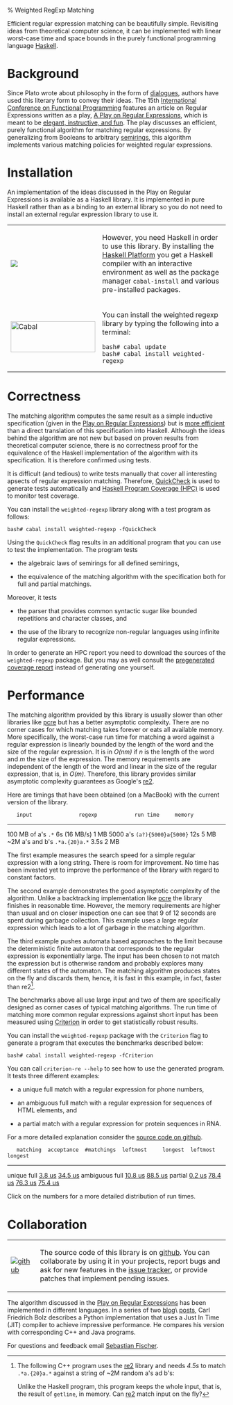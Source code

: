 % Weighted RegExp Matching

Efficient regular expression matching can be beautifully
simple. Revisiting ideas from theoretical computer science, it can be
implemented with linear worst-case time and space bounds in the purely
functional programming language [Haskell].

[Haskell]: http://hackage.haskell.org/platform/
[semirings]: http://en.wikipedia.org/wiki/Semiring

# Background

Since Plato wrote about philosophy in the form of [dialogues], authors
have used this literary form to convey their ideas. The 15th
[International Conference on Functional Programming][ICFP] features an
article on Regular Expressions written as a play, [A Play on Regular
Expressions][paper], which is meant to be [elegant, instructive, and
fun][Pearl]. The play discusses an efficient, purely functional
algorithm for matching regular expressions. By generalizing from
Booleans to arbitrary [semirings], this algorithm implements various
matching policies for weighted regular expressions.

[dialogues]: http://en.wikipedia.org/wiki/Socratic_dialogue
[ICFP]: http://www.icfpconference.org/icfp2010/
[Pearl]: http://web.cecs.pdx.edu/~apt/icfp09_cfp.html#pearls
[paper]: regexp-play.pdf

# Installation

An implementation of the ideas discussed in the Play on Regular
Expressions is available as a Haskell library. It is implemented in
pure Haskell rather than as a binding to an external library so you do
not need to install an external regular expression library to use it.

<table><tr><td>

<a href="http://hackage.haskell.org/platform">
<img src="http://hackage.haskell.org/platform/icons/button-100.png" />
</a>

</td><td>

However, you need Haskell in order to use this library. By installing
the [Haskell Platform][Haskell] you get a Haskell compiler with an
interactive environment as well as the package manager `cabal-install`
and various pre-installed packages.

</td></tr><tr><td>

<img src="http://hackage.haskell.org/images/Cabal-light.png"
     alt="Cabal" width="195" height="71" />

</td><td>

You can install the weighted regexp library by typing the following
into a terminal:

    bash# cabal update
    bash# cabal install weighted-regexp

</td></tr></table>

# Correctness

The matching algorithm computes the same result as a simple inductive
specification (given in the [Play on Regular Expressions][paper]) but
is [more efficient](#performance) than a direct translation of this
specification into Haskell. Although the ideas behind the algorithm
are not new but based on proven results from theoretical computer
science, there is no correctness proof for the equivalence of the
Haskell implementation of the algorithm with its specification. It is
therefore confirmed using tests.

It is difficult (and tedious) to write tests manually that cover all
interesting apsects of regular expression matching. Therefore,
[QuickCheck] is used to generate tests automatically and [Haskell
Program Coverage (HPC)][HPC] is used to monitor test coverage.

[QuickCheck]: http://www.cse.chalmers.se/~rjmh/QuickCheck/
[HPC]: http://www.haskell.org/ghc/docs/latest/html/users_guide/hpc.html

You can install the `weighted-regexp` library along with a test
program as follows:

    bash# cabal install weighted-regexp -fQuickCheck

Using the `QuickCheck` flag results in an additional program that you
can use to test the implementation. The program tests 

  * the algebraic laws of semirings for all defined semirings,

  * the equivalence of the matching algorithm with the specification
    both for full and partial matchings.

Moreover, it tests

  * the parser that provides common syntactic sugar like bounded
    repetitions and character classes, and

  * the use of the library to recognize non-regular languages using
    infinite regular expressions.

In order to generate an HPC report you need to download the sources of
the `weighted-regexp` package. But you may as well consult the
[pregenerated coverage report][coverage] instead of generating one
yourself.

[coverage]: quickcheck/hpc_index.html

# Performance

The matching algorithm provided by this library is usually slower than
other libraries like [pcre] but has a better asymptotic
complexity. There are no corner cases for which matching takes forever
or eats all available memory. More specifically, the worst-case run
time for matching a word against a regular expression is linearly
bounded by the length of the word and the size of the regular
expression. It is in *O(nm)* if *n* is the length of the word and *m*
the size of the expression. The memory requirements are independent of
the length of the word and linear in the size of the regular
expression, that is, in *O(m)*. Therefore, this library provides
similar asymptotic complexity guarantees as Google's [re2].

[pcre]: http://www.pcre.org/
[re2]: http://code.google.com/p/re2/

Here are timings that have been obtained (on a MacBook) with the
current version of the library.

       input               regexp            run time     memory
------------------- --------------------- -------------- --------
 100 MB of a's       `.*`                  6s (16 MB/s)    1 MB
 5000 a's            `(a?){5000}a{5000}`   12s             5 MB
 ~2M a's and b's     `.*a.{20}a.*`         3.5s            2 MB

The first example measures the search speed for a simple regular
expression with a long string. There is room for improvement. No time
has been invested yet to improve the performance of the library with
regard to constant factors.

The second example demonstrates the good asymptotic complexity of the
algorithm. Unlike a backtracking implementation like [pcre] the
library finishes in reasonable time. However, the memory requirements
are higher than usual and on closer inspection one can see that 9 of
12 seconds are spent during garbage collection. This example uses a
large regular expression which leads to a lot of garbage in the
matching algorithm.

The third example pushes automata based approaches to the limit
because the deterministic finite automaton that corresponds to the
regular expression is exponentially large. The input has been chosen
to not match the expression but is otherwise random and probably
explores many different states of the automaton. The matching
algorithm produces states on the fly and discards them, hence, it is
fast in this example, in fact, faster than re2[^cpp]. 

[^cpp]: The following C++ program uses the [re2] library and needs
*4.5s* to match `.*a.{20}a.*` against a string of ~2M random a's ad
b's:

    <script src="http://gist.github.com/488543.js?file=re2.cpp"></script>

    Unlike the Haskell program, this program keeps the whole input,
    that is, the result of `getline`, in memory. Can [re2] match input
    on the fly?

The benchmarks above all use large input and two of them are
specifically designed as corner cases of typical matching
algorithms. The run time of matching more common regular expressions
against short input has been measured using [Criterion] in order to
get statistically robust results.

[Criterion]: http://www.serpentine.com/blog/2009/09/29/criterion-a-new-benchmarking-library-for-haskell/

You can install the `weighted-regexp` package with the `Criterion` flag to generate a program that executes the benchmarks described below:

    bash# cabal install weighted-regexp -fCriterion

You can call `criterion-re --help` to see how to use the generated
program. It tests three different examples:

  * a unique full match with a regular expression for phone numbers,

  * an ambiguous full match with a regular expression for sequences of
    HTML elements, and

  * a partial match with a regular expression for protein sequences in
    RNA.

For a more detailed explanation consider the [source code on
github][benchsrc].

[benchsrc]: http://github.com/sebfisch/haskell-regexp/blob/master/src/criterion.lhs

       matching  acceptance  #matchings  leftmost     longest  leftmost longest
--------------- ----------- ----------- ---------- ---------- -----------------
 unique full       [3.8 us]   [34.5 us]
 ambiguous full   [10.8 us]   [88.5 us]
 partial           [0.2 us]              [78.4 us]  [76.3 us]         [75.4 us]

Click on the numbers for a more detailed distribution of run times.

[3.8 us]:  criterion/full-accept-phone-densities-800x600.png
[34.5 us]: criterion/full-count-phone-densities-800x600.png
[10.8 us]: criterion/full-accept-html-densities-800x600.png
[88.5 us]: criterion/full-count-html-densities-800x600.png
[0.2 us]: criterion/partial-accept-rna-densities-800x600.png
[78.4 us]: criterion/partial-leftmost-rna-densities-800x600.png
[76.3 us]: criterion/partial-longest-rna-densities-800x600.png
[75.4 us]: criterion/partial-leftlong-rna-densities-800x600.png

# Collaboration

<table><tr><td>

[![github](https://github.com/images/modules/header/logo.png)](http://github.com)

</td><td>

The source code of this library is on [github]. You can collaborate by
using it in your projects, report bugs and ask for new features in the
[issue tracker], or provide patches that implement pending issues.

</td></tr></table>

[github]: http://github.com/sebfisch/haskell-regexp
[issue tracker]: http://github.com/sebfisch/haskell-regexp/issues

The algorithm discussed in the [Play on Regular Expressions][paper]
has been implemented in different languages. In a series of two
[blog]\ [posts], Carl Friedrich Bolz describes a Python implementation
that uses a Just In Time (JIT) compiler to achieve impressive
performance. He compares his version with corresponding C++ and Java
programs.

[blog]: http://morepypy.blogspot.com/2010/05/efficient-and-elegant-regular.html
[posts]: http://morepypy.blogspot.com/2010/06/jit-for-regular-expression-matching.html

For questions and feedback email [Sebastian
Fischer](mailto:mail@sebfisch.de).